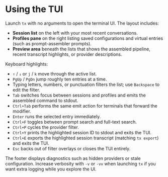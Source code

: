 # Using the TUI

Launch `tx` with no arguments to open the terminal UI. The layout includes:

- **Session list** on the left with your most recent conversations.
- **Profiles pane** on the right listing saved configurations and virtual entries (such as prompt-assembler prompts).
- **Preview area** beneath the lists that shows the assembled pipeline, recent transcript highlights, or provider descriptions.

Keyboard highlights:

- `↑` / `↓` or `j` / `k` move through the active list.
- `PgUp` / `PgDn` jump roughly ten entries at a time.
- Typing letters, numbers, or punctuation filters the list; use `Backspace` to edit the filter.
- `Tab` switches focus between sessions and profiles and emits the assembled command to stdout.
- `Ctrl+Tab` performs the same emit action for terminals that forward the modifier.
- `Enter` runs the selected entry immediately.
- `Ctrl+F` toggles between prompt search and full-text search.
- `Ctrl+P` cycles the provider filter.
- `Ctrl+Y` prints the highlighted session ID to stdout and exits the TUI.
- `Ctrl+E` exports the highlighted session transcript (matching `tx export`) and exits the TUI.
- `Esc` backs out of filter overlays or closes the TUI entirely.

The footer displays diagnostics such as hidden providers or stale configuration. Increase verbosity with `-v` or `-vv` when launching `tx` if you want extra logging while you explore the UI.
